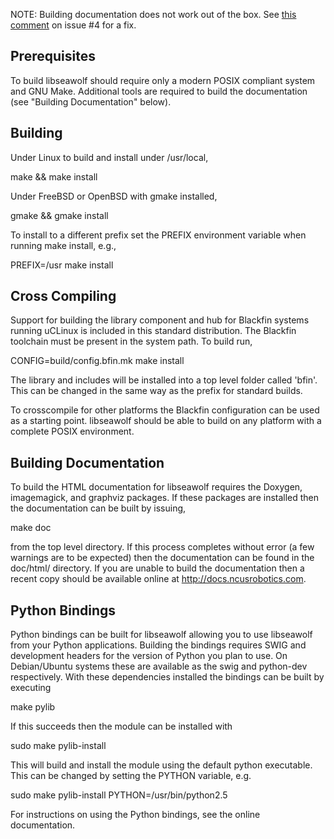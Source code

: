 NOTE: Building documentation does not work out of the box. See [this comment](https://github.com/ncsurobotics/libseawolf/issues/4#issuecomment-424905719) on issue #4 for a fix.


Prerequisites
-------------

To build libseawolf should require only a modern POSIX compliant system and GNU
Make. Additional tools are required to build the documentation (see "Building
Documentation" below).



Building
--------

Under Linux to build and install under /usr/local,

  make && make install

Under FreeBSD or OpenBSD with gmake installed,

  gmake && gmake install

To install to a different prefix set the PREFIX environment variable when
running make install, e.g.,

  PREFIX=/usr make install



Cross Compiling
---------------

Support for building the library component and hub for Blackfin systems running
uCLinux is included in this standard distribution. The Blackfin toolchain must
be present in the system path. To build run,

  CONFIG=build/config.bfin.mk make install

The library and includes will be installed into a top level folder called
'bfin'. This can be changed in the same way as the prefix for standard builds.

To crosscompile for other platforms the Blackfin configuration can be used as a
starting point. libseawolf should be able to build on any platform with a
complete POSIX environment.



Building Documentation
----------------------

To build the HTML documentation for libseawolf requires the Doxygen,
imagemagick, and graphviz packages. If these packages are installed then the
documentation can be built by issuing,

  make doc

from the top level directory. If this process completes without error (a few
warnings are to be expected) then the documentation can be found in the
doc/html/ directory. If you are unable to build the documentation then a recent
copy should be available online at http://docs.ncusrobotics.com.



Python Bindings
---------------

Python bindings can be built for libseawolf allowing you to use libseawolf from
your Python applications. Building the bindings requires SWIG and development
headers for the version of Python you plan to use. On Debian/Ubuntu systems
these are available as the swig and python-dev respectively. With these
dependencies installed the bindings can be built by executing

  make pylib

If this succeeds then the module can be installed with

  sudo make pylib-install

This will build and install the module using the default python executable. This
can be changed by setting the PYTHON variable, e.g.

  sudo make pylib-install PYTHON=/usr/bin/python2.5

For instructions on using the Python bindings, see the online documentation.

